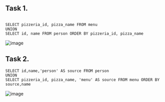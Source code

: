  ## Task 1. 
```

SELECT pizzeria_id, pizza_name FROM menu
UNION
SELECT id, name FROM person ORDER BY pizzeria_id, pizza_name

```
![image](https://github.com/piviich/db_practice/assets/144881369/a9cea209-ecdc-4767-8ad9-bf331f8ae215)

## Task 2.

```
SELECT id,name,'person' AS source FROM person
UNION
SELECT pizzeria_id, pizza_name, 'menu' AS source FROM menu ORDER BY source,name
```
![image](https://github.com/piviich/db_practice/assets/144881369/bc2ab110-49be-44b0-9a06-a015519e12b6)

